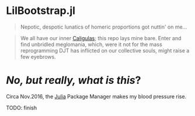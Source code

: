 # LilBootstrap.jl
> Nepotic, despotic lunatics of homeric proportions got nuttin' on me...

> We all have our inner [Caligulas](https://www.google.com/search?q=caligula+little+boots); this repo lays mine bare. Enter and find  unbridled meglomania, which, were it not for the mass reprogramming DJT has inflicted on our collective souls, might raise a few eyebrows.

_No, but really, what is this_?
===============================

Circa Nov.2016, the [Julia](http://julialang.org/) Package Manager makes my blood pressure rise.  

TODO: finish
